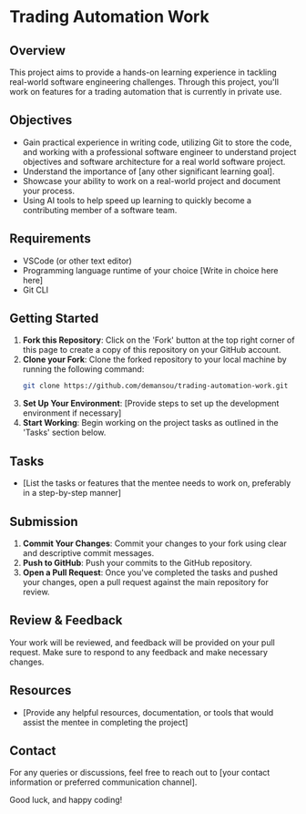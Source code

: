 # Trading Automation Work

## Overview

This project aims to provide a hands-on learning experience in tackling real-world software engineering challenges. Through this project, you'll work on features for a trading automation that is currently in private use.

## Objectives

- Gain practical experience in writing code, utilizing Git to store the code, and working with a professional software engineer to understand project objectives and software architecture for a real world software project.
- Understand the importance of [any other significant learning goal].
- Showcase your ability to work on a real-world project and document your process.
- Using AI tools to help speed up learning to quickly become a contributing member of a software team.

## Requirements

- VSCode (or other text editor)
- Programming language runtime of your choice [Write in choice here here]
- Git CLI

## Getting Started

1. **Fork this Repository**: Click on the 'Fork' button at the top right corner of this page to create a copy of this repository on your GitHub account.
2. **Clone your Fork**: Clone the forked repository to your local machine by running the following command:
    ```bash
    git clone https://github.com/demansou/trading-automation-work.git
    ```
3. **Set Up Your Environment**: [Provide steps to set up the development environment if necessary]
4. **Start Working**: Begin working on the project tasks as outlined in the 'Tasks' section below.

## Tasks

- [List the tasks or features that the mentee needs to work on, preferably in a step-by-step manner]

## Submission

1. **Commit Your Changes**: Commit your changes to your fork using clear and descriptive commit messages.
2. **Push to GitHub**: Push your commits to the GitHub repository.
3. **Open a Pull Request**: Once you've completed the tasks and pushed your changes, open a pull request against the main repository for review.

## Review & Feedback

Your work will be reviewed, and feedback will be provided on your pull request. Make sure to respond to any feedback and make necessary changes.

## Resources

- [Provide any helpful resources, documentation, or tools that would assist the mentee in completing the project]

## Contact

For any queries or discussions, feel free to reach out to [your contact information or preferred communication channel].

Good luck, and happy coding!
